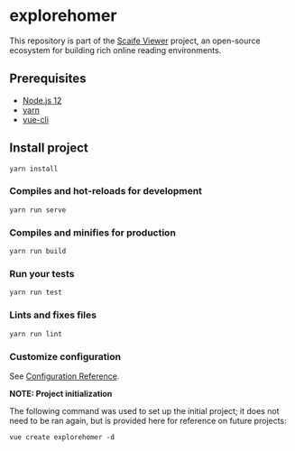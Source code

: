 # explorehomer

This repository is part of the [Scaife Viewer](https://scaife-viewer.org) project, an open-source ecosystem for building rich online reading environments.

## Prerequisites
- [Node.js 12](https://nodejs.org/en/)
- [yarn](https://yarnpkg.com/en/docs/install)
- [vue-cli](https://cli.vuejs.org/guide/installation.html)

## Install project
```
yarn install
```

### Compiles and hot-reloads for development
```
yarn run serve
```

### Compiles and minifies for production
```
yarn run build
```

### Run your tests
```
yarn run test
```

### Lints and fixes files
```
yarn run lint
```

### Customize configuration
See [Configuration Reference](https://cli.vuejs.org/config/).

**NOTE: Project initialization**

The following command was used to set up the initial project; it does not need to be ran again, but is provided here for reference on future projects:
```shell
vue create explorehomer -d
```
